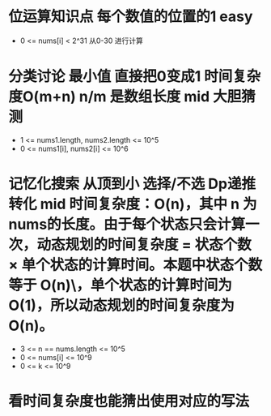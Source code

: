 # 位运算知识点 每个数值的位置的1  easy
- 0 <= nums[i] < 2^31 从0-30 进行计算

# 分类讨论 最小值 直接把0变成1  时间复杂度O(m+n) n/m 是数组长度 mid 大胆猜测
- 1 <= nums1.length, nums2.length <= 10^5
- 0 <= nums1[i], nums2[i] <= 10^6

# 记忆化搜索 从顶到小 选择/不选 Dp递推转化 mid 时间复杂度：O(n)，其中 n 为 nums的长度。由于每个状态只会计算一次，动态规划的时间复杂度 = 状态个数 × 单个状态的计算时间。本题中状态个数等于 O(n)\，单个状态的计算时间为 O(1)，所以动态规划的时间复杂度为 O(n)。
- 3 <= n == nums.length <= 10^5
- 0 <= nums[i] <= 10^9
- 0 <= k <= 10^9

# 看时间复杂度也能猜出使用对应的写法
